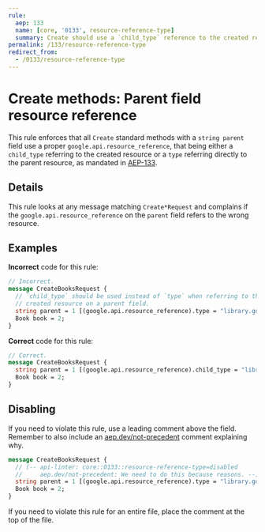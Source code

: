 ```yaml
---
rule:
  aep: 133
  name: [core, '0133', resource-reference-type]
  summary: Create should use a `child_type` reference to the created resource.
permalink: /133/resource-reference-type
redirect_from:
  - /0133/resource-reference-type
---
```


# Create methods: Parent field resource reference

This rule enforces that all `Create` standard methods with a `string parent`
field use a proper `google.api.resource_reference`, that being either a
`child_type` referring to the created resource or a `type` referring directly
to the parent resource, as mandated in [AEP-133][].

## Details

This rule looks at any message matching `Create*Request` and complains if the 
`google.api.resource_reference` on the `parent` field refers to the wrong
resource.

## Examples

**Incorrect** code for this rule:

```proto
// Incorrect.
message CreateBooksRequest {
  // `child_type` should be used instead of `type` when referring to the
  // created resource on a parent field.
  string parent = 1 [(google.api.resource_reference).type = "library.googleapis.com/Book"];
  Book book = 2;
}
```

**Correct** code for this rule:

```proto
// Correct.
message CreateBooksRequest {
  string parent = 1 [(google.api.resource_reference).child_type = "library.googleapis.com/Book"];
  Book book = 2;
}
```

## Disabling

If you need to violate this rule, use a leading comment above the field.
Remember to also include an [aep.dev/not-precedent][] comment explaining why.

```proto
message CreateBooksRequest {
  // (-- api-linter: core::0133::resource-reference-type=disabled
  //     aep.dev/not-precedent: We need to do this because reasons. --)
  string parent = 1 [(google.api.resource_reference).type = "library.googleapis.com/Book"];
  Book book = 2;
}
```

If you need to violate this rule for an entire file, place the comment at the
top of the file.

[aep-133]: https://aep.dev/133
[aep.dev/not-precedent]: https://aep.dev/not-precedent

